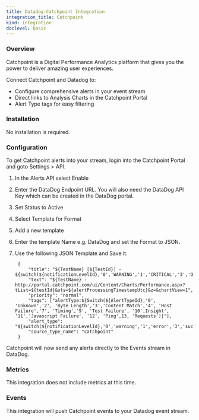 ```yaml
---
title: Datadog-Catchpoint Integration
integration_title: Catchpoint
kind: integration
doclevel: basic
---
```


### Overview

Catchpoint is a Digital Performance Analytics platform that gives you the power to deliver amazing user experiences.

Connect Catchpoint and Datadog to:

* Configure comprehensive alerts in your event stream
* Direct links to Analysis Charts in the Catchpoint Portal
* Alert Type tags for easy filtering


### Installation

No installation is required.

### Configuration

To get Catchpoint alerts into your stream, login into the Catchpoint Portal and goto Settings > API.

1. In the Alerts API select Enable
1. Enter the DataDog Endpoint URL. You will also need the DataDog API Key which can be created in the DataDog portal.
1. Set Status to Active
1. Select Template for Format
1. Add a new template
1. Enter the template Name e.g. DataDog and set the Format to JSON.
1. Use the following JSON Template and Save it.


        {
            "title": "${TestName} [${TestId}] - ${switch(${notificationLevelId},'0','WARNING','1','CRITICAL','3','OK')}",
            "text": "${TestName} - http://portal.catchpoint.com/ui/Content/Charts/Performance.aspx?tList=${testId}&uts=${alertProcessingTimestampUtc}&z=&chartView=1",
            "priority": "normal",
            "tags": ["alertType:${Switch(${AlertTypeId},'0', 'Unknown','2', 'Byte Length','3','Content Match','4', 'Host Failure','7', 'Timing','9', 'Test Failure', '10',Insight', '11','Javascript Failure', '12', 'Ping',13, 'Requests')}"],
            "alert_type": "${switch(${notificationLevelId},'0','warning','1','error','3','success')}",
            "source_type_name": "catchpoint"
        }


Catchpoint will now send any alerts directly to the Events stream in DataDog.


### Metrics

This integration does not include metrics at this time.

### Events

This integration will push Catchpoint events to your Datadog event stream.
